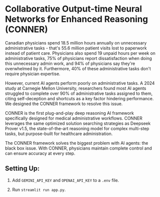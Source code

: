 # **C**ollaborative **O**utput-time **N**eural **N**etworks for **E**nhanced **R**easoning (**CONNER**)

Canadian physicians spend 18.5 million hours annually on unnecessary administrative tasks - that's 55.6 million patient visits lost to paperwork instead of patient care. Physicians also spend 19 unpaid hours per week on administrative tasks, 75% of physicians report dissatisfaction when doing this unnecessary admin work, and 94% of physicians say they're overwhelmed by it. Furthermore, 40% of these administrative tasks don't require physician expertise.

However, current AI agents perform poorly on administrative tasks. A 2024 study at Carnegie Mellon University, researchers found most AI agents struggled to complete over 90% of administrative tasks assigned to them, citing self-deception and shortcuts as a key factor hindering performance. We designed the CONNER framework to resolve this issue.

CONNER is the first plug-and-play deep reasoning AI framework specifically designed for medical administrative workflows.
CONNER leverages the same optimized solution searching strategies as Deepseek Prover v1.5, the state-of-the-art reasoning model for complex multi-step tasks, but purpose-built for healthcare administration.

The CONNER framework solves the biggest problem with AI agents: the black box issue. With CONNER, physicians maintain complete control and can ensure accuracy at every step. 

## Setting Up:

1. Add `GEMINI_API_KEY` and `OPENAI_API_KEY` to a `.env` file.

2. Run `streamlit run app.py`.